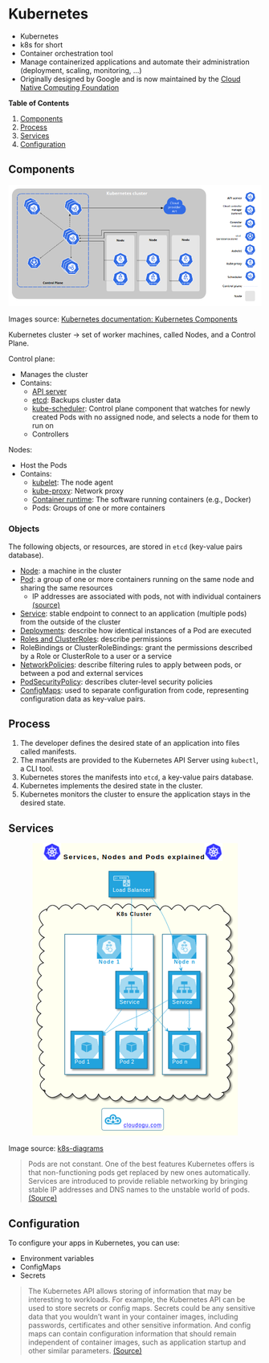 # Kubernetes

- Kubernetes
- k8s for short
- Container orchestration tool
- Manage containerized applications and automate their administration (deployment, scaling, monitoring, ...)
- Originally designed by Google and is now maintained by the [Cloud Native Computing Foundation](https://www.cncf.io/)

**Table of Contents**

1. [Components](#components)
2. [Process](#process)
3. [Services](#services)
4. [Configuration](#configuration)

## Components

<p align="center">
  <img src="assets/components-of-kubernetes.png" alt="Kubernetes cluster components" />
</p>

Images source: [Kubernetes documentation: Kubernetes Components](https://kubernetes.io/docs/concepts/overview/components/)

Kubernetes cluster -> set of worker machines, called Nodes, and a Control Plane.

Control plane:
- Manages the cluster
- Contains:
  - [API server](https://kubernetes.io/docs/concepts/overview/components/#kube-apiserver)
  - [etcd](https://kubernetes.io/docs/concepts/overview/components/#etcd): Backups cluster data
  - [kube-scheduler](https://kubernetes.io/docs/concepts/overview/components/#kube-scheduler): Control plane component that watches for newly created Pods with no assigned node, and selects a node for them to run on
  - Controllers

Nodes:
- Host the Pods
- Contains:
  - [kubelet](https://kubernetes.io/docs/reference/command-line-tools-reference/kubelet/): The node agent
  - [kube-proxy](https://kubernetes.io/docs/reference/command-line-tools-reference/kube-proxy/): Network proxy
  - [Container runtime](https://kubernetes.io/docs/setup/production-environment/container-runtimes/): The software running containers (e.g., Docker)
  - Pods: Groups of one or more containers

### Objects

The following objects, or resources, are stored in `etcd` (key-value pairs database).

- [Node](https://kubernetes.io/docs/concepts/architecture/nodes/): a machine in the cluster
- [Pod](https://kubernetes.io/docs/concepts/workloads/pods/): a group of one or more containers running on the same node and sharing the same resources
  - IP addresses are associated with pods, not with individual containers [(source)](https://container.training/kube-selfpaced.yml.html)
- [Service](https://kubernetes.io/docs/concepts/services-networking/service/): stable endpoint to connect to an application (multiple pods) from the outside of the cluster
- [Deployments](https://kubernetes.io/docs/concepts/workloads/controllers/deployment/): describe how identical instances of a Pod are executed
- [Roles and ClusterRoles](https://kubernetes.io/docs/reference/access-authn-authz/rbac/): describe permissions
- RoleBindings or ClusterRoleBindings: grant the permissions described by a Role or ClusterRole to a user or a service
- [NetworkPolicies](https://kubernetes.io/docs/concepts/services-networking/network-policies/): describe filtering rules to apply between pods, or between a pod and external services
- [PodSecurityPolicy](https://kubernetes.io/docs/concepts/policy/pod-security-policy/): describes cluter-level security policies
- [ConfigMaps](https://kubernetes.io/docs/concepts/configuration/configmap/): used to separate configuration from code, representing configuration data as key-value pairs.

## Process

1. The developer defines the desired state of an application into files called manifests.
2. The manifests are provided to the Kubernetes API Server using `kubectl`, a CLI tool.
3. Kubernetes stores the manifests into `etcd`, a key-value pairs database.
4. Kubernetes implements the desired state in the cluster.
5. Kubernetes monitors the cluster to ensure the application stays in the desired state.

## Services

<p align="center">
  <img src="assets/service-pod.png" alt="Service and Pod diagram" />
</p>

Image source: [k8s-diagrams](https://github.com/cloudogu/k8s-diagrams)

> Pods are not constant. One of the best features Kubernetes offers is that non-functioning pods get replaced by new ones automatically. Services are introduced to provide reliable networking by bringing stable IP addresses and DNS names to the unstable world of pods.  [(Source)](https://phoenixnap.com/kb/understanding-kubernetes-architecture-diagrams)

## Configuration

To configure your apps in Kubernetes, you can use:

- Environment variables
- ConfigMaps
- Secrets

> The Kubernetes API allows storing of information that may be interesting to workloads. For example, the Kubernetes API can be used to store secrets or config maps. Secrets could be any sensitive data that you wouldn’t want in your container images, including passwords, certificates and other sensitive information. And config maps can contain configuration information that should remain independent of container images, such as application startup and other similar parameters.  [(Source)](https://thenewstack.io/kubernetes-design-and-development-explained/)
